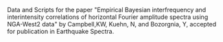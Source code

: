 Data and Scripts for the paper "Empirical Bayesian interfrequency and interintensity correlations of horizontal Fourier amplitude spectra using NGA-West2 data" by Campbell,KW, Kuehn, N, and Bozorgnia, Y, accepted for publication in Earthquake Spectra.
